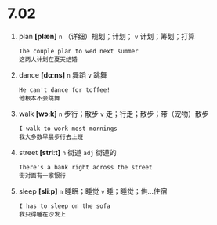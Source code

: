 # 7.02

1. plan **[plæn]** `n` （详细）规划；计划； `v` 计划；筹划；打算

   ```
   The couple plan to wed next summer
   这两人计划在夏天结婚
   ```

2. dance **[dɑːns]** `n` 舞蹈 `v` 跳舞

   ```
   He can't dance for toffee!
   他根本不会跳舞
   ```

3. walk **[wɔːk]** `n` 步行；散步 `v` 走；行走；散步；带（宠物）散步

   ```
   I walk to work most mornings
   我大多数早晨步行去上班
   ```

4. street **[striːt]** `n` 街道 `adj` 街道的

   ```
   There's a bank right across the street
   街对面有一家银行
   ```

5. sleep **[sliːp]** `n` 睡眠；睡觉 `v` 睡；睡觉；供...住宿
   ```
   I has to sleep on the sofa
   我只得睡在沙发上
   ```
